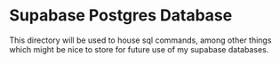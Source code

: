 # Supabase Postgres Database 
This directory will be used to house sql commands, among other things which might be nice to store for future use of my supabase databases.
